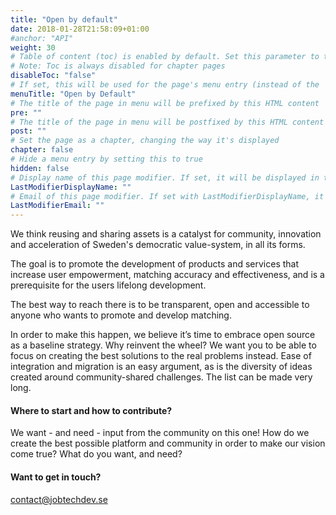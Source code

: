 ```yaml
---
title: "Open by default"
date: 2018-01-28T21:58:09+01:00
#anchor: "API"
weight: 30
# Table of content (toc) is enabled by default. Set this parameter to true to disable it.
# Note: Toc is always disabled for chapter pages
disableToc: "false"
# If set, this will be used for the page's menu entry (instead of the `title` attribute)
menuTitle: "Open by Default"
# The title of the page in menu will be prefixed by this HTML content
pre: ""
# The title of the page in menu will be postfixed by this HTML content
post: ""
# Set the page as a chapter, changing the way it's displayed
chapter: false
# Hide a menu entry by setting this to true
hidden: false
# Display name of this page modifier. If set, it will be displayed in the footer.
LastModifierDisplayName: ""
# Email of this page modifier. If set with LastModifierDisplayName, it will be displayed in the footer
LastModifierEmail: ""
---
```

We think reusing and sharing assets is a catalyst for community, innovation and acceleration of Sweden's democratic value-system, in all its forms.

The goal is to promote the development of products and services that increase user empowerment, matching accuracy and effectiveness, and is a prerequisite for the users lifelong development.

The best way to reach there is to be transparent, open and accessible to anyone who wants to promote and develop matching. 

In order to make this happen, we believe it’s time to embrace open source as a baseline strategy. Why reinvent the wheel? We want you to be able to focus on creating the best solutions to the real problems instead. Ease of integration and migration is an easy argument, as is the diversity of ideas created around community-shared challenges. The list can be made very long.

#### Where to start and how to contribute?
We want - and need - input from the community on this one! How do we create the best possible platform and community in order to make our vision come true? What do you want, and need?

#### Want to get in touch?
<contact@jobtechdev.se>
